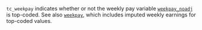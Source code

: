 `tc_weekpay` indicates whether or not the weekly pay variable [`weekpay_noadj`](weekpay_noadj.md) is top-coded. See also [`weekpay`](weekpay.md), which includes imputed weekly earnings for top-coded values.
